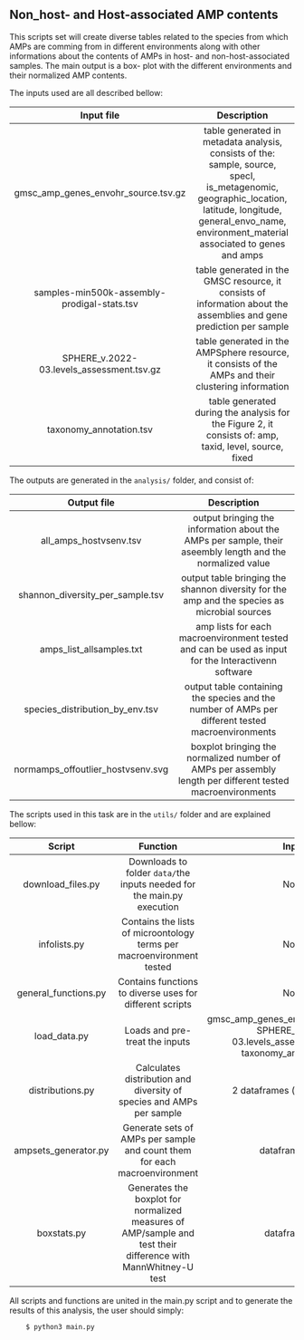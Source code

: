 ## Non_host- and Host-associated AMP contents

This scripts set will create diverse tables related to the species from which AMPs 
are comming from in different environments along with other informations about the
contents of AMPs in host- and non-host-associated samples. The main output is a box-
plot with the different environments and their normalized AMP contents.

The inputs used are all described bellow:

| **Input file** | **Description** |
| :---: | :---: |
| gmsc_amp_genes_envohr_source.tsv.gz | table generated in metadata analysis, consists of the: sample, source, specI, is_metagenomic, geographic_location, latitude, longitude, general_envo_name, environment_material associated to genes and amps |
| samples-min500k-assembly-prodigal-stats.tsv | table generated in the GMSC resource, it consists of information about the assemblies and gene prediction per sample | 
| SPHERE_v.2022-03.levels_assessment.tsv.gz | table generated in the AMPSphere resource, it consists of the AMPs and their clustering information |
| taxonomy_annotation.tsv | table generated during the analysis for the Figure 2, it consists of: amp, taxid, level, source, fixed |

The outputs are generated in the `analysis/` folder, and consist of:

| **Output file** | **Description** |
| :---: | :---: |
| all_amps_hostvsenv.tsv | output bringing the information about the AMPs per sample, their aseembly length and the normalized value |
| shannon_diversity_per_sample.tsv | output table bringing the shannon diversity for the amp and the species as microbial sources |
| amps_list_allsamples.txt | amp lists for each macroenvironment tested and can be used as input for the Interactivenn software |
| species_distribution_by_env.tsv | output table containing the species and the number of AMPs per different tested macroenvironments |
| normamps_offoutlier_hostvsenv.svg | boxplot bringing the normalized number of AMPs per assembly length per different tested macroenvironments |

The scripts used in this task are in the `utils/` folder and are explained bellow:

| **Script** | **Function** | **Input** | **Outputs** |
| :---: | :---: | :---: | :---: |
| download_files.py | Downloads to folder `data/`the inputs needed for the main.py execution | None | Outputs to data/ all the inputs |
| infolists.py | Contains the lists of microontology terms per macroenvironment tested | None | None |
| general_functions.py | Contains functions to diverse uses for different scripts | None | None |
| load_data.py | Loads and pre-treat the inputs | gmsc_amp_genes_envohr_source.tsv.gz, SPHERE_v.2022-03.levels_assessment.tsv.gz, taxonomy_annotation.tsv | 2 dataframes (data, spheres) |
| distributions.py | Calculates distribution and diversity of species and AMPs per sample | 2 dataframes (data, spheres) | shannon_diversity_per_sample.tsv, species_distribution_by_env.tsv |
| ampsets_generator.py | Generate sets of AMPs per sample and count them for each macroenvironment | dataframe(data) | exports the files all_amps_hostvsenv.tsv, amps_list_allsamples.txt, and generates the dataframe (df) |
| boxstats.py | Generates the boxplot for normalized measures of AMP/sample and test their difference with MannWhitney-U test | dataframe(df) | normamps_offoutlier_hostvsenv.svg |

All scripts and functions are united in the main.py script and to generate the results
of this analysis, the user should simply:

```
    $ python3 main.py
```

